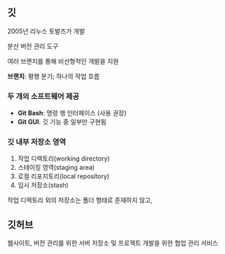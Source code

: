 ## 깃
2005년 리누스 토발즈가 개발

분산 버전 관리 도구

여러 브랜치를 통해 비선형적인 개발을 지원

**브랜치**: 평행 분기; 하나의 작업 흐름

### 두 개의 소프트웨어 제공
- **Git Bash**: 명령 행 인터페이스 (사용 권장)
- **Git GUI**: 깃 기능 중 일부만 구현됨

### 깃 내부 저장소 영역
1. 작업 디렉토리(working directory)
2. 스테이징 영역(staging area)
3. 로컬 리포지토리(local repository)
4. 임시 저장소(stash)

작업 디렉토리 외의 저장소는 폴더 형태로 존재하지 않고, 

## 깃허브
웹사이트, 버전 관리를 위한 서버 저장소 및 프로젝트 개발을 위한 협업 관리 서비스
